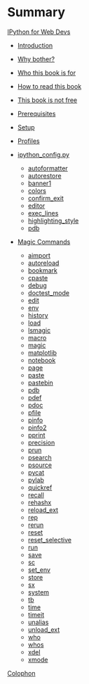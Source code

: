 # Summary

[IPython for Web Devs](./ipython-for-web-devs.md)

- [Introduction](./introduction.md)

- [Why bother?](./why-bother.md)

- [Who this book is for](./audience.md)

- [How to read this book](./how.md)

- [This book is not free](./not-free.md)

- [Prerequisites](./prerequisites.md)

- [Setup](./setup.md)

- [Profiles](./profiles.md)

- [ipython_config.py](./ipython-config.md)
  - [autoformatter](./config/autoformatter.md)
  - [autorestore](./config/autorestore.md)
  - [banner1](./config/banner1.md)
  - [colors](./config/colors.md)
  - [confirm_exit](./config/confirm_exit.md)
  - [editor](./config/editor.md)
  - [exec_lines](./config/exec_lines.md)
  - [highlighting_style](./config/highlighting_style.md)
  - [pdb](./config/pdb.md)

- [Magic Commands](./magic-commands.md)
  - [aimport](./magic/aimport.md)
  - [autoreload](./magic/autoreload.md)
  - [bookmark](./magic/bookmark.md)
  - [cpaste](./magic/cpaste.md)
  - [debug](./magic/debug.md)
  - [doctest_mode](./magic/doctest_mode.md)
  - [edit](./magic/edit.md)
  - [env](./magic/env.md)
  - [history](./magic/history.md)
  - [load](./magic/load.md)
  - [lsmagic](./magic/lsmagic.md)
  - [macro](./magic/macro.md)
  - [magic](./magic/magic.md)
  - [matplotlib]()
  - [notebook]()
  - [page]()
  - [paste]()
  - [pastebin]()
  - [pdb]()
  - [pdef]()
  - [pdoc]()
  - [pfile]()
  - [pinfo]()
  - [pinfo2]()
  - [pprint]()
  - [precision]()
  - [prun]()
  - [psearch]()
  - [psource]()
  - [pycat]()
  - [pylab]()
  - [quickref]()
  - [recall]()
  - [rehashx]()
  - [reload_ext]()
  - [rep]()
  - [rerun]()
  - [reset]()
  - [reset_selective]()
  - [run]()
  - [save]()
  - [sc]()
  - [set_env]()
  - [store]()
  - [sx]()
  - [system]()
  - [tb]()
  - [time]()
  - [timeit](./magic/timeit.md)
  - [unalias]()
  - [unload_ext]()
  - [who]()
  - [whos]()
  - [xdel]()
  - [xmode]()



[Colophon](./colophon.md)
